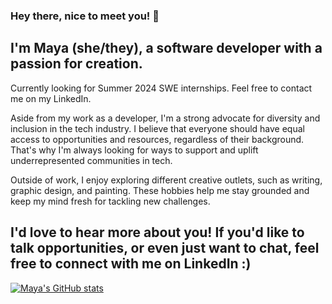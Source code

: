 ### Hey there, nice to meet you! 👋

## I'm Maya (she/they), a software developer with a passion for creation.
Currently looking for Summer 2024 SWE internships. Feel free to contact me on my LinkedIn.

Aside from my work as a developer, I'm a strong advocate for diversity and inclusion in the tech industry. I believe that everyone should have equal access to opportunities and resources, regardless of their background. That's why I'm always looking for ways to support and uplift underrepresented communities in tech.

Outside of work, I enjoy exploring different creative outlets, such as writing, graphic design, and painting. These hobbies help me stay grounded and keep my mind fresh for tackling new challenges.

## I'd love to hear more about you! If you'd like to talk opportunities, or even just want to chat, feel free to connect with me on LinkedIn :)

[![Maya's GitHub stats](https://github-readme-stats.vercel.app/api?username=mlekhi)](https://github.com/mlekhi/github-readme-stats)
